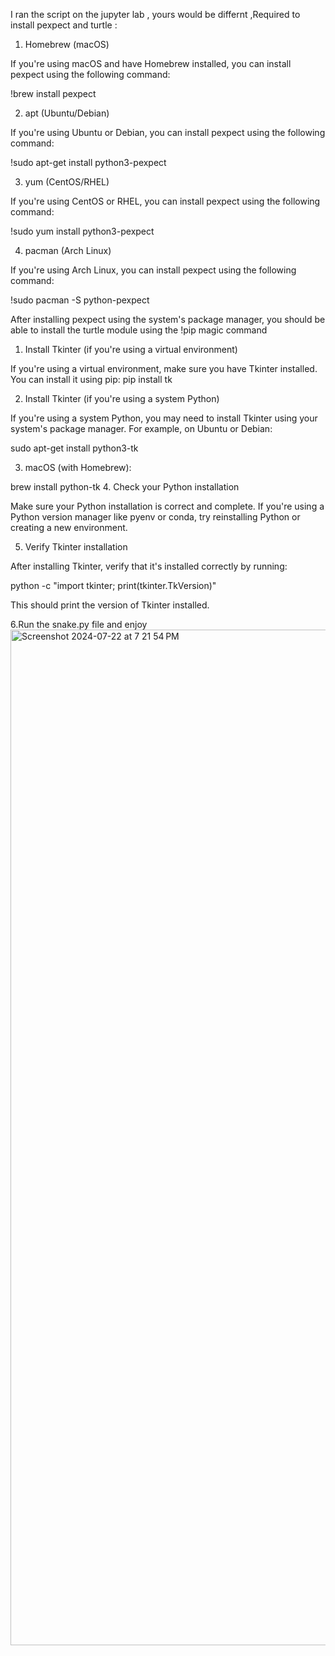 I ran the script on the jupyter lab , yours would be differnt ,Required to install pexpect and turtle :

1. Homebrew (macOS)

If you're using macOS and have Homebrew installed, you can install pexpect using the following command:

!brew install pexpect

2. apt (Ubuntu/Debian)

If you're using Ubuntu or Debian, you can install pexpect using the following command:

!sudo apt-get install python3-pexpect

3. yum (CentOS/RHEL)

If you're using CentOS or RHEL, you can install pexpect using the following command:

!sudo yum install python3-pexpect

4. pacman (Arch Linux)

If you're using Arch Linux, you can install pexpect using the following command:

!sudo pacman -S python-pexpect

After installing pexpect using the system's package manager, you should be able to install the turtle module using the !pip magic command

1. Install Tkinter (if you're using a virtual environment)

If you're using a virtual environment, make sure you have Tkinter installed. You can install it using pip:
pip install tk

2. Install Tkinter (if you're using a system Python)

If you're using a system Python, you may need to install Tkinter using your system's package manager. For example, on Ubuntu or Debian:

sudo apt-get install python3-tk

3.  macOS (with Homebrew):

brew install python-tk
4. Check your Python installation

Make sure your Python installation is correct and complete. If you're using a Python version manager like pyenv or conda, try reinstalling Python or creating a new environment.

5. Verify Tkinter installation

After installing Tkinter, verify that it's installed correctly by running:

python -c "import tkinter; print(tkinter.TkVersion)"

This should print the version of Tkinter installed.

6.Run the snake.py file and enjoy
<img width="1625" alt="Screenshot 2024-07-22 at 7 21 54 PM" src="https://github.com/user-attachments/assets/f78cb613-4dd7-485e-88b2-88ff9e98a3e3">


